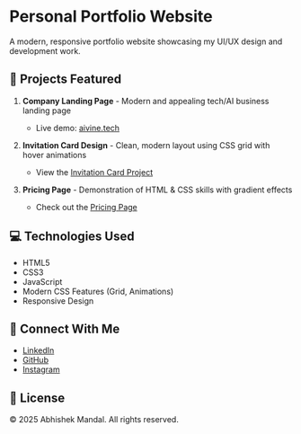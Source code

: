 # Personal Portfolio Website

A modern, responsive portfolio website showcasing my UI/UX design and development work.

## 🚀 Projects Featured

1. **Company Landing Page** - Modern and appealing tech/AI business landing page
   - Live demo: [aivine.tech](https://www.aivine.tech/)

2. **Invitation Card Design** - Clean, modern layout using CSS grid with hover animations
   - View the [Invitation Card Project](invitationcard.html)

3. **Pricing Page** - Demonstration of HTML & CSS skills with gradient effects
   - Check out the [Pricing Page](pricing.html)

## 💻 Technologies Used

- HTML5
- CSS3
- JavaScript
- Modern CSS Features (Grid, Animations)
- Responsive Design

## 🔗 Connect With Me

- [LinkedIn](https://www.linkedin.com/in/abhishek-kumar-mandal-81086b293)
- [GitHub](https://github.com/for-you-abhi)
- [Instagram](https://www.instagram.com/abhishek_imm/)

## 📝 License

© 2025 Abhishek Mandal. All rights reserved.